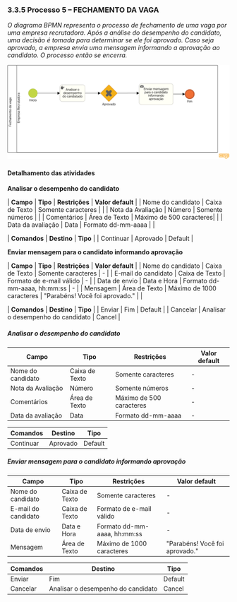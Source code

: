### 3.3.5 Processo 5 – FECHAMENTO DA VAGA

_O diagrama BPMN representa o processo de fechamento de uma vaga por uma empresa recrutadora. Após a análise do desempenho do candidato, uma decisão é tomada para determinar se ele foi aprovado. Caso seja aprovado, a empresa envia uma mensagem informando a aprovação ao candidato. O processo então se encerra._

![Modelo BPMN do Processo 1](https://github.com/ICEI-PUC-Minas-PMGES-TI/pmg-es-2025-1-ti2-3740100-worklink/blob/main/docs/images/tis%20Diagrama%20fechamento%20de%20vaga.png)


#### Detalhamento das atividades

**Analisar o desempenho do candidato**

| **Campo**         | **Tipo**       | **Restrições**          | **Valor default** |
| Nome do candidato | Caixa de Texto | Somente caracteres      |                   |
| Nota da Avaliação | Número         | Somente números         |                   |
| Comentários       | Área de Texto  | Máximo de 500 caracteres|                   |
| Data da avaliação | Data           | Formato dd-mm-aaaa      |                   |

| **Comandos**         |  **Destino**                   | **Tipo** |
| Continuar            | Aprovado                       | Default  |


**Enviar mensagem para o candidato informando aprovação**

| **Campo**           | **Tipo**        | **Restrições**               | **Valor default**              |
| Nome do candidato   | Caixa de Texto  | Somente caracteres           | -                              |
| E-mail do candidato | Caixa de Texto  | Formato de e-mail válido     | -                              |
| Data de envio       | Data e Hora     | Formato dd-mm-aaaa, hh:mm:ss | -                              |
| Mensagem            | Área de Texto   | Máximo de 1000 caracteres    | "Parabéns! Você foi aprovado." |
                  |

| **Comandos**     |  **Destino**                        | **Tipo** |
| Enviar           | Fim                                 | Default  |
| Cancelar         | Analisar o desempenho do candidato  | Cancel   |

##### Analisar o desempenho do candidato

| **Campo**       | **Tipo**         | **Restrições** | **Valor default** |
|-----------------|------------------|----------------|-------------------|
| Nome do candidato   | Caixa de Texto    | Somente caracteres | -        |
| Nota da Avaliação   |  Número   | Somente números  | -        | -
| Comentários       | Área de Texto  | Máximo de 500 caracteres| -                   |
| Data da avaliação | Data           | Formato dd-mm-aaaa      |  -                 |


| **Comandos**   | **Destino**        | **Tipo**  |
|----------------|--------------------|-----------|
| Continuar        | Aprovado | Default |

##### Enviar mensagem para o candidato informando aprovação

| **Campo** | **Tipo**       | **Restrições**         | **Valor default** |
|----------|----------------|------------------------|-------------------|
| Nome do candidato   | Caixa de Texto  | Somente caracteres           | -                              |
| E-mail do candidato | Caixa de Texto  | Formato de e-mail válido     | -                              |
| Data de envio       | Data e Hora     | Formato dd-mm-aaaa, hh:mm:ss | -                              |
| Mensagem            | Área de Texto   | Máximo de 1000 caracteres    | "Parabéns! Você foi aprovado." |

| **Comandos**   | **Destino**               | **Tipo**  |
|---------------|---------------------------|-----------|
| Enviar        | Fim | Default   |
| Cancelar        | Analisar o desempenho do candidato                | Cancel    |

